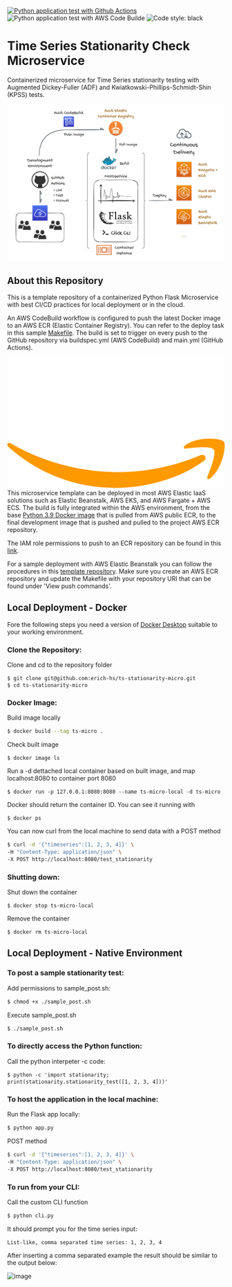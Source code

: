 [![Python application test with Github Actions](https://github.com/erich-hs/ts-stationarity-micro/actions/workflows/main.yml/badge.svg)](https://github.com/erich-hs/ts-stationarity-micro/actions/workflows/main.yml) ![Python application test with AWS Code Builde](https://codebuild.us-east-1.amazonaws.com/badges?uuid=eyJlbmNyeXB0ZWREYXRhIjoiMzZGd1VMS1IzNWd6eS95SDk5S0hOaDQvNmhTV2VVOGNhL2ZRdDZJZ2RPejV5eTVnVG9YTlZVNFpWd0poZzk5L1g3RmJURUwydS9Yc3RGUHl5L2ZWYXRNPSIsIml2UGFyYW1ldGVyU3BlYyI6IkxXa05QeEczaHZGc2RQR2giLCJtYXRlcmlhbFNldFNlcmlhbCI6MX0%3D&branch=main) ![Code style: black](https://img.shields.io/badge/code%20style-black-000000.svg)

# Time Series Stationarity Check Microservice
Containerized microservice for Time Series stationarity testing with Augmented Dickey-Fuller (ADF) and Kwiatkowski-Phillips-Schmidt-Shin (KPSS) tests.

![Microservice Diagram](png/ts-micro-diagram.png)

## About this Repository
This is a template repository of a containerized Python Flask Microservice with best CI/CD practices for local deployment or in the cloud.

An AWS CodeBuild workflow is configured to push the latest Docker image to an AWS ECR (Elastic Container Registry). You can refer to the deploy task in this sample [Makefile](Makefile). The build is set to trigger on every push to the GitHub repository via buildspec.yml (AWS CodeBuild) and main.yml (GitHub Actions).

![AWS](png/aws.png)
This microservice template can be deployed in most AWS Elastic IaaS solutions such as Elastic Beanstalk, AWS EKS, and AWS Fargate + AWS ECS. The build is fully integrated within the AWS environment, from the base [Python 3.9 Docker image](https://gallery.ecr.aws/lambda/python) that is pulled from AWS public ECR, to the final development image that is pushed and pulled to the project AWS ECR repository.

The IAM role permissions to push to an ECR repository can be found in this [link](https://docs.aws.amazon.com/AmazonECR/latest/userguide/image-push.html).

For a sample deployment with AWS Elastic Beanstalk you can follow the procedures in this [template repository](https://github.com/erich-hs/aws-eb-flask). Make sure you create an AWS ECR repository and update the Makefile with your repository URI that can be found under 'View push commands'.

## Local Deployment - Docker
Fore the following steps you need a version of [Docker Desktop](https://www.docker.com/products/docker-desktop/) suitable to your working environment.

### Clone the Repository:
Clone and cd to the repository folder
```
$ git clone git@github.com:erich-hs/ts-stationarity-micro.git
$ cd ts-stationarity-micro
```

### Docker Image:
Build image locally
```bash
$ docker build --tag ts-micro .
```
Check built image
```
$ docker image ls
```
Run a -d dettached local container based on built image, and map localhost:8080 to container port 8080
```
$ docker run -p 127.0.0.1:8080:8080 --name ts-micro-local -d ts-micro
```
Docker should return the container ID. You can see it running with
```
$ docker ps
```
You can now curl from the local machine to send data with a POST method
```bash
$ curl -d '{"timeseries":[1, 2, 3, 4]}' \
-H "Content-Type: application/json" \
-X POST http://localhost:8080/test_stationarity
```

### Shutting down:
Shut down the container
```
$ docker stop ts-micro-local
```
Remove the container
```
$ docker rm ts-micro-local
```

## Local Deployment - Native Environment
### To post a sample stationarity test:
Add permissions to sample_post.sh:
```bash
$ chmod +x ./sample_post.sh
```
Execute sample_post.sh
```bash
$ ./sample_post.sh
```

### To directly access the Python function:
Call the python interpeter -c code:
```
$ python -c 'import stationarity; print(stationarity.stationarity_test([1, 2, 3, 4]))'
```

### To host the application in the local machine:
Run the Flask app locally:
```bash
$ python app.py
```
POST method
```bash
$ curl -d '{"timeseries":[1, 2, 3, 4]}' \
-H "Content-Type: application/json" \
-X POST http://localhost:8080/test_stationarity
```

### To run from your CLI:
Call the custom CLI function
```bash
$ python cli.py
```
It should prompt you for the time series input:

```
List-like, comma separated time series: 1, 2, 3, 4
```
After inserting a comma separated example the result should be similar to the output below:

![image](https://user-images.githubusercontent.com/77303576/196686095-4953aeb6-2bd7-4b1e-86ca-d5f7b64756bd.png)
